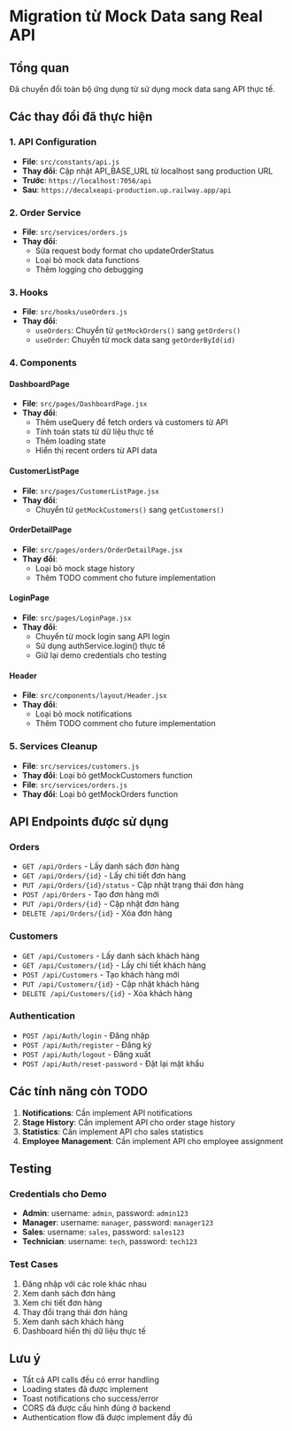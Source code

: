 # Migration từ Mock Data sang Real API

## Tổng quan
Đã chuyển đổi toàn bộ ứng dụng từ sử dụng mock data sang API thực tế.

## Các thay đổi đã thực hiện

### 1. API Configuration
- **File**: `src/constants/api.js`
- **Thay đổi**: Cập nhật API_BASE_URL từ localhost sang production URL
- **Trước**: `https://localhost:7056/api`
- **Sau**: `https://decalxeapi-production.up.railway.app/api`

### 2. Order Service
- **File**: `src/services/orders.js`
- **Thay đổi**: 
  - Sửa request body format cho updateOrderStatus
  - Loại bỏ mock data functions
  - Thêm logging cho debugging

### 3. Hooks
- **File**: `src/hooks/useOrders.js`
- **Thay đổi**:
  - `useOrders`: Chuyển từ `getMockOrders()` sang `getOrders()`
  - `useOrder`: Chuyển từ mock data sang `getOrderById(id)`

### 4. Components

#### DashboardPage
- **File**: `src/pages/DashboardPage.jsx`
- **Thay đổi**:
  - Thêm useQuery để fetch orders và customers từ API
  - Tính toán stats từ dữ liệu thực tế
  - Thêm loading state
  - Hiển thị recent orders từ API data

#### CustomerListPage
- **File**: `src/pages/CustomerListPage.jsx`
- **Thay đổi**:
  - Chuyển từ `getMockCustomers()` sang `getCustomers()`

#### OrderDetailPage
- **File**: `src/pages/orders/OrderDetailPage.jsx`
- **Thay đổi**:
  - Loại bỏ mock stage history
  - Thêm TODO comment cho future implementation

#### LoginPage
- **File**: `src/pages/LoginPage.jsx`
- **Thay đổi**:
  - Chuyển từ mock login sang API login
  - Sử dụng authService.login() thực tế
  - Giữ lại demo credentials cho testing

#### Header
- **File**: `src/components/layout/Header.jsx`
- **Thay đổi**:
  - Loại bỏ mock notifications
  - Thêm TODO comment cho future implementation

### 5. Services Cleanup
- **File**: `src/services/customers.js`
- **Thay đổi**: Loại bỏ getMockCustomers function
- **File**: `src/services/orders.js`
- **Thay đổi**: Loại bỏ getMockOrders function

## API Endpoints được sử dụng

### Orders
- `GET /api/Orders` - Lấy danh sách đơn hàng
- `GET /api/Orders/{id}` - Lấy chi tiết đơn hàng
- `PUT /api/Orders/{id}/status` - Cập nhật trạng thái đơn hàng
- `POST /api/Orders` - Tạo đơn hàng mới
- `PUT /api/Orders/{id}` - Cập nhật đơn hàng
- `DELETE /api/Orders/{id}` - Xóa đơn hàng

### Customers
- `GET /api/Customers` - Lấy danh sách khách hàng
- `GET /api/Customers/{id}` - Lấy chi tiết khách hàng
- `POST /api/Customers` - Tạo khách hàng mới
- `PUT /api/Customers/{id}` - Cập nhật khách hàng
- `DELETE /api/Customers/{id}` - Xóa khách hàng

### Authentication
- `POST /api/Auth/login` - Đăng nhập
- `POST /api/Auth/register` - Đăng ký
- `POST /api/Auth/logout` - Đăng xuất
- `POST /api/Auth/reset-password` - Đặt lại mật khẩu

## Các tính năng còn TODO

1. **Notifications**: Cần implement API notifications
2. **Stage History**: Cần implement API cho order stage history
3. **Statistics**: Cần implement API cho sales statistics
4. **Employee Management**: Cần implement API cho employee assignment

## Testing

### Credentials cho Demo
- **Admin**: username: `admin`, password: `admin123`
- **Manager**: username: `manager`, password: `manager123`
- **Sales**: username: `sales`, password: `sales123`
- **Technician**: username: `tech`, password: `tech123`

### Test Cases
1. Đăng nhập với các role khác nhau
2. Xem danh sách đơn hàng
3. Xem chi tiết đơn hàng
4. Thay đổi trạng thái đơn hàng
5. Xem danh sách khách hàng
6. Dashboard hiển thị dữ liệu thực tế

## Lưu ý

- Tất cả API calls đều có error handling
- Loading states đã được implement
- Toast notifications cho success/error
- CORS đã được cấu hình đúng ở backend
- Authentication flow đã được implement đầy đủ